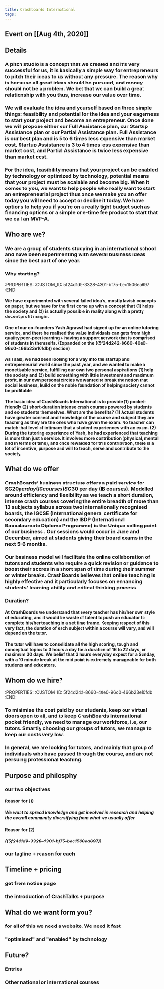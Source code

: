 ```yaml
---
title: Crashboards International
tags:
---
```


## Event on [[Aug 4th, 2020]]
## Details
### A pitch studio is a concept that we created and it’s very successful for us, it is basically a simple way for entrepreneurs to pitch their ideas to us without any pressure. The reason why is because all great ideas should be pursued, and money should not be a problem. We bet that we can build a great relationship with you thus, increase our value over time.
### We will evaluate the idea and yourself based on three simple things: feasibility and potential for the idea and your eagerness to start your project and become an entrepreneur. Once done we will propose either our Full Assistance plan, our Startup Assistance plan or our Partial Assistance plan. Full Assistance is our best plan and is 5 to 6 times less expensive than market cost, Startup Assistance is 3 to 4 times less expensive than market cost, and Partial Assistance is twice less expensive than market cost.
### For the idea, feasibility means that your project can be enabled by technology or optimized by technology, potential means that your project must be scalable and become big. When it comes to you, we want to help people who really want to start an entrepreneurial project thus once we make you an offer today you will need to accept or decline it today. We have options to help you if you’re on a really tight budget such as financing options or a simple one-time fee product to start that we call an MVP-A.
## **Who are we?**
### We are a group of students studying in an international school and have been experimenting with several business ideas since the best part of one year.
### Why starting?
   :PROPERTIES:
   :CUSTOM_ID: 5f24d1d9-3328-4301-bf75-bec1506ea697
   :END:
#### We have experimented with several failed idea's, mostly lavish concepts on paper, but we have for the first come up with a concept that (1) helps the society and (2) is actually possible in reality along with a pretty decent profit margin.
#### One of our co-founders Yash Agrawal had signed up for an online tutoring service, and there he realised the value individuals can gets from high quality peer-peer learning + having a support network that is comprised of students in themselfs. (Expanded on the ((5f24d242-8660-40e0-96c0-466b23e10fdb)) section)
#### As I said, we had been looking for a way into the startup and entrepreneurial world since the past year, and we wanted to make a monetisable service, fulfilling our own two personal aspirations (1) help the society and (2) build something with little investment and maximum profit. **In our own personal circles we wanted to break the notion that social business, build on the noble foundation of helping society cannot be profitable**
#### The basic idea of CrashBoards International is to provide (1) pocket-friendly (2) short-duration intense crash courses powered by students and ex-students themselves. What are the benefits? (1) Actual students have greater connect and knowledge of the course and subject they are teaching as they are the ones who have given the exam. No teacher can match that level of intimacy that a student experiences with an exam. (2) During the tutoring experience of Yash, he had experienced that teaching is more than just a service. It involves more contribution (physical, mental and in terms of time), and once rewarded for this contribution, there is a lot of incentive, purpose and will to teach, serve and contribute to the society.
## **What do we offer**
### CrashBoards’ business structure offers a paid service for SG$20 per day (IG courses) SG$30 per day (IB courses).  Modelled around efficiency and flexibility as we teach a short duration, intense crash courses covering the entire breadth of  more than 13 subjects syllabus across two internationally recognised boards, the IGCSE (International general certificate for secondary education) and the IBDP (International Baccalaureate Diploma Programme) is the Unique selling point of our business . Our sessions would occur in June and December, aimed at students giving their board exams in the next 5-6 months.
### Our business model will facilitate the online collaboration of tutors and students who require a quick revision or guidance to boost their scores in a short span of time during their summer or winter breaks. CrashBoards believes that online teaching is highly effective and it particularly focuses on enhancing students' learning ability and critical thinking process.
### Duration?
#### At CrashBoards we understand that every teacher has his/her own style of educating, and it would be waste of talent to push an educator to complete his/her teaching in a set time frame. Keeping respect of this very fact, the duration of each subject within a course will vary, and will depend on the tutor.
#### The tutor will have to consolidate all the high scoring, tough and conceptual topics to 3 hours a day for a duration of 16 to 22 days, or maximum 30 days.   We belief that 3 hours everyday expect for a Sunday, with a 10 minute break at the mid point is extremely manageable for both students and educators.
## **Whom do we hire?**
   :PROPERTIES:
   :CUSTOM_ID: 5f24d242-8660-40e0-96c0-466b23e10fdb
   :END:
### To minimise the cost paid by our students, keep our virtual doors open to all, and to keep CrashBoards International pocket friendly, we need to manage our workforce, i.e, our tutors. Smartly choosing our groups of tutors, we manage to keep our costs very low.
### In general, we are looking for tutors, and mainly that group of individuals who have passed through the course, and are **not** persuing professional teaching.
## **Purpose and philosphy**
### our two objectives
#### Reason for (1)
##### We want to spread knowledge and get involved in research and helping the overall community diversifying from what we usually offer
#### Reason for (2)
##### ((5f24d1d9-3328-4301-bf75-bec1506ea697))
### our tagline + reason for each
## **Timeline + pricing**
### get from notion page
### the introduction of CrashTalks + purpose
## **What do we want form you?**
### for all of this we need a website. We need it fast
### "optimised" and "enabled" by technology
## **Future?**
### Entries
### Other national or international courses